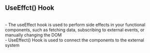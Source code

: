 <h2>UseEffct() Hook</h2> <br>
- The useEffect hook is used to perform side effects in your functional components, such as fetching data, subscribing to external events, or manually changing the DOM <br>
- UseEffect() Hook is used to connect the components to the external system

